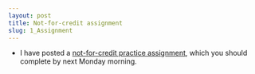 ```yaml
---
layout: post
title: Not-for-credit assignment
slug: 1_Assignment
---
```


* I have posted a [not-for-credit practice assignment](/materials/intro.asn.pdf), which you should complete by next Monday morning.
